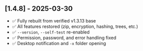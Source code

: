 ## [1.4.8] - 2025-03-30
- ✅ Fully rebuilt from verified v1.3.13 base
- ✅ All features restored (zip, encryption, hashing, trees, etc.)
- ✅ `--version`, `--self-test` re-enabled
- ✅ Permission, password, and error handling fixed
- ✅ Desktop notification and `-x` folder opening
